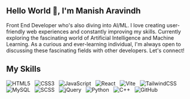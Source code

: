 ## Hello World 👋, I'm Manish Aravindh
Front End Developer who's also diving into AI/ML. I love creating user-friendly web experiences and constantly improving my skills. Currently exploring the fascinating world of Artificial Intelligence and Machine Learning. As a curious and ever-learning individual, I'm always open to discussing these fascinating fields with other developers. Let's connect!
<!-- Front End Developer | Creating seamless web experiences with HTML, CSS, and JavaScript. Passionate about building user-friendly interfaces with ReactJS. I really enjoy learning new things. Not only that, but I also enjoy communicating with new people! -->
## My Skills
![HTML5](https://img.shields.io/badge/html5-%23FB542B.svg?style=for-the-badge&logo=html5&logoColor=white) &nbsp;
![CSS3](https://img.shields.io/badge/css3-0078D7.svg?style=for-the-badge&logo=css3&logoColor=white) &nbsp;
![JavaScript](https://img.shields.io/badge/JavaScript-F7DF1E?style=for-the-badge&logo=javascript&logoColor=black) &nbsp;
![React](https://img.shields.io/badge/react-%2320232a.svg?style=for-the-badge&logo=react&logoColor=%2361DAFB) &nbsp;
![Vite](https://img.shields.io/badge/vite-%23646CFF.svg?style=for-the-badge&logo=vite&logoColor=white) &nbsp;
![TailwindCSS](https://img.shields.io/badge/tailwindcss-%2338B2AC.svg?style=for-the-badge&logo=tailwind-css&logoColor=white) &nbsp;
<br />
![MySQL](https://img.shields.io/badge/mysql-%23FF0089.svg?style=for-the-badge&logo=mysql&logoColor=white) &nbsp;
![SCSS](https://img.shields.io/badge/SCSS-%23FF0089.svg?style=for-the-badge&logo=SASS&logoColor=white) &nbsp;
![jQuery](https://img.shields.io/badge/jquery-22ADF6.svg?style=for-the-badge&logo=jquery&logoColor=white) &nbsp;
![Python](https://img.shields.io/badge/python-F7DF1E?style=for-the-badge&logo=python&logoColor=black) &nbsp;
![C++](https://img.shields.io/badge/c++-%230769AD.svg?style=for-the-badge&logo=c%2B%2B&logoColor=white) &nbsp;
![GitHub](https://img.shields.io/badge/github-%23121011.svg?style=for-the-badge&logo=github&logoColor=white) &nbsp;


<!--
**ManishEmpire2007/ManishEmpire2007** is a ✨ _special_ ✨ repository because its `README.md` (this file) appears on your GitHub profile.

Here are some ideas to get you started:

- 🔭 I’m currently working on ...
- 🌱 I’m currently learning ...
- 👯 I’m looking to collaborate on ...
- 🤔 I’m looking for help with ...
- 💬 Ask me about ...
- 📫 How to reach me: ...
- 😄 Pronouns: ...
- ⚡ Fun fact: ...
-->
